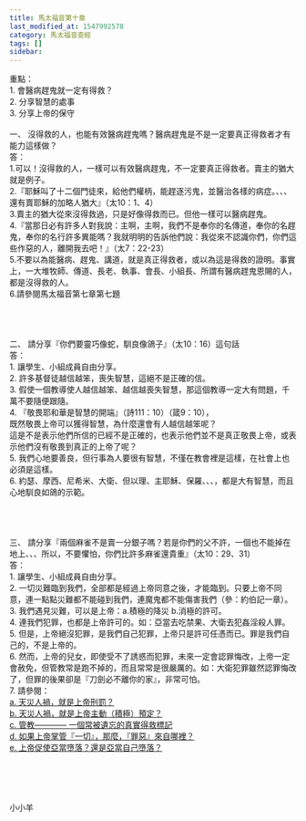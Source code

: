```yaml
---
title: 馬太福音第十章
last_modified_at: 1547992578
category: 馬太福音查經
tags: []
sidebar: 
---
```


<p>重點：<br/>1.	會醫病趕鬼就一定有得救？<br/>2.	分享智慧的處事<br/>3.	分享上帝的保守<br/><!--more--><br/>一、	沒得救的人，也能有效醫病趕鬼嗎？醫病趕鬼是不是一定要真正得救者才有能力這樣做？<br/>答：<br/>1.可以！沒得救的人，一樣可以有效醫病趕鬼，不一定要真正得救者。賣主的猶大就是例子。<br/>2.『耶穌叫了十二個門徒來，給他們權柄，能趕逐污鬼，並醫治各樣的病症。、、、還有賣耶穌的加略人猶大』（太10：1、4）<br/>3.賣主的猶大從來沒得救過，只是好像得救而已。但他一樣可以醫病趕鬼。<br/>4.『當那日必有許多人對我說：主啊，主啊，我們不是奉你的名傳道，奉你的名趕鬼，奉你的名行許多異能嗎？我就明明的告訴他們說：我從來不認識你們，你們這些作惡的人，離開我去吧！』（太7：22-23）<br/>5.不要以為能醫病、趕鬼、講道，就是真正得救者，或以為這是得救的證明。事實上，一大堆牧師、傳道、長老、執事、會長、小組長、所謂有醫病趕鬼恩賜的人，都是沒得救的人。<br/>6.請參閱馬太福音第七章第七題<br/><br/><br/><br/><br/>二、	請分享『你們要靈巧像蛇，馴良像鴿子』（太10：16）這句話<br/>答：<br/>1.	讓學生、小組成員自由分享。<br/>2.	許多基督徒越信越笨，喪失智慧，這絕不是正確的信。<br/>3.	假使一個教導使人越信越笨、越信越喪失智慧，那這個教導一定大有問題，千萬不要隨便跟隨。<br/>4.	『敬畏耶和華是智慧的開端』（詩111：10）（箴9：10），<br/>既然敬畏上帝可以獲得智慧，為什麼還會有人越信越笨呢？<br/>這是不是表示他們所信的已經不是正確的，也表示他們並不是真正敬畏上帝，或表示他們沒有敬畏到真正的上帝了呢？<br/>5.	我們心地要善良，但行事為人要很有智慧，不僅在教會裡是這樣，在社會上也必須是這樣。<br/>6.	約瑟、摩西、尼希米、大衛、但以理、主耶穌、保羅、、、，都是大有智慧，而且心地馴良如鴿的示範。<br/><br/><br/><br/><br/>三、	請分享『兩個麻雀不是賣一分銀子嗎？若是你們的父不許，一個也不能掉在地上、、、所以，不要懼怕，你們比許多麻雀還貴重』（太10：29、31）<br/>答：<br/>1.	讓學生、小組成員自由分享。<br/>2.	一切災難臨到我們，全部都是經過上帝同意之後，才能臨到。只要上帝不同意，連一點點災難都不能碰到我們，連魔鬼都不能傷害我們（參：約伯記一章）。<br/>3.	我們遇見災難，可以是上帝：a.積極的降災 b.消極的許可。<br/>4.	連我們犯罪，也都是上帝許可的。如：亞當去吃禁果、大衛去犯姦淫殺人罪。<br/>5.	但是，上帝絕沒犯罪，是我們自己犯罪，上帝只是許可任憑而已。罪是我們自己的，不是上帝的。<br/>6.	然而，上帝的兒女，即使受不了誘惑而犯罪，未來一定會認罪悔改，上帝一定會赦免，但管教常是跑不掉的，而且常常是很嚴厲的。如：大衛犯罪雖然認罪悔改了，但罪的後果卻是『刀劍必不離你的家』，非常可怕。<br/>7.	請參閱：<br/><a href="/posts/269193256">a. 天災人禍，就是上帝刑罰？</a><br/><a href="/posts/269193260">b. 天災人禍，就是上帝主動（積極）預定？</a><br/><a href="/posts/269193520">c. 管教———— 一個常被遺忘的真實得救標記</a><br/><a href="/posts/269192076">d. 如果上帝掌管『一切』，那麼，『罪惡』來自哪裡？</a><br/><a href="/posts/269193388">e. 上帝促使亞當墮落？還是亞當自己墮落？</a><br/><br/><br/><br/><br/><br/>小小羊<br/>
</p>